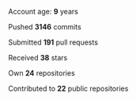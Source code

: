 Account age: **9** years

Pushed **3146** commits

Submitted **191** pull requests

Received **38** stars

Own **24** repositories

Contributed to **22** public repositories
